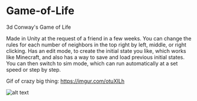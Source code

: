 # Game-of-Life
3d Conway's Game of Life

Made in Unity at the request of a friend in a few weeks. You can change the rules for each number of neighbors in the top right by left, middle, or right clicking. Has an edit mode, to create the initial state you like, which works like Minecraft, and also has a way to save and load previous initial states. You can then switch to sim mode, which can run automatically at a set speed or step by step.

Gif of crazy big thing: https://imgur.com/otuXILh

![alt text](https://i.imgur.com/5FRnQF2.png)
